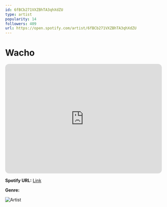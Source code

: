 ```yaml
---
id: 6fBCb271VXZBhTA3qhXdZU
type: artist
popularity: 14
followers: 409
url: https://open.spotify.com/artist/6fBCb271VXZBhTA3qhXdZU
---
```

# Wacho

<iframe style="border-radius:12px" src="https://open.spotify.com/embed/artist/6fBCb271VXZBhTA3qhXdZU" width="100%" height="352" frameBorder="0" allowfullscreen="" allow="autoplay; clipboard-write; encrypted-media; fullscreen; picture-in-picture" loading="lazy"></iframe>

**Spotify URL:** [Link](https://open.spotify.com/artist/6fBCb271VXZBhTA3qhXdZU)

**Genre:** 

![Artist](https://i.scdn.co/image/ab6761610000e5eb74863e0906f94f7531befb00)

